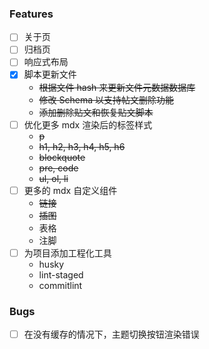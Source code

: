 ### Features

- [ ] 关于页
- [ ] 归档页
- [ ] 响应式布局
- [x] 脚本更新文件
  - ~~根据文件 hash 来更新文件元数据数据库~~
  - ~~修改 Schema 以支持帖文删除功能~~
  - ~~添加删除贴文和恢复贴文脚本~~
- [ ] 优化更多 mdx 渲染后的标签样式
  - ~~p~~
  - ~~h1, h2, h3, h4, h5, h6~~
  - ~~blockquote~~
  - ~~pre, code~~
  - ~~ul, ol, li~~
- [ ] 更多的 mdx 自定义组件
  - ~~链接~~
  - ~~插图~~
  - 表格
  - 注脚
- [ ] 为项目添加工程化工具
  - husky
  - lint-staged
  - commitlint

### Bugs

- [ ] 在没有缓存的情况下，主题切换按钮渲染错误

